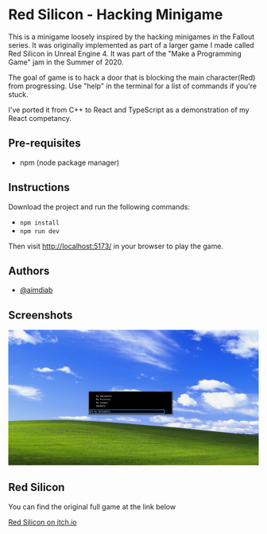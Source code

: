 
# Red Silicon - Hacking Minigame

This is a minigame loosely inspired by the hacking minigames in the Fallout series. It was originally implemented as part of a larger game I made called Red Silicon in Unreal Engine 4. It was part of the "Make a Programming Game" jam in the Summer of 2020.

The goal of game is to hack a door that is blocking the main character(Red) from progressing. Use "help" in the terminal for a list of commands if you're stuck.

I've ported it from C++ to React and TypeScript as a demonstration of my React competancy.

## Pre-requisites
- npm (node package manager)

## Instructions
Download the project and run the following commands:

- `npm install`
- `npm run dev`

Then visit [http://localhost:5173/](http://localhost:5173/) in your browser to play the game.


## Authors

- [@aimdiab](https://www.github.com/aimdiab)

## Screenshots

![App Screenshot](public/screenshot-1.png)

## Red Silicon

You can find the original full game at the link below

[Red Silicon on itch.io](https://aimd.itch.io/red-silicon)